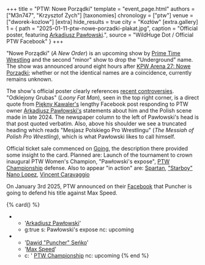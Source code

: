 +++
title = "PTW: Nowe Porządki"
template = "event_page.html"
authors = ["M3n747", "Krzysztof Zych"]
[taxonomies]
chronology = ["ptw"]
venue = ["dworek-kozlow"]
[extra]
hide_results = true
city = "Kozłów"
[extra.gallery]
1 = { path = "2025-01-11-ptw-nowe-porzadki-plakat.jpg", caption = "Official poster, featuring [Arkadiusz Pawłowski](@/w/pan-pawlowski.md).", source = "WildHuge Dot / Official PTW Facebook" }
+++

"Nowe Porządki" (_A New Order_) is an upcoming show by [Prime Time Wrestling](@/o/ptw.md) and the second "minor" show to drop the "Underground" name. The show was announced around eight hours after [KPW Arena 27: Nowe Porządki](@/e/kpw/2025-01-24-kpw-arena-27.md); whether or not the identical names are a coincidence, currently remains unknown.

The show's official poster clearly references [recent controversies](@/o/ptw.md#polish-wrestling-scene). "Odklejony Grubas" (_Loony Fat Man_), seen in the top right corner, is a direct quote from [Piękny Kawaler's](@/w/piekny-kawaler.md) lengthy Facebook post responding to PTW owner [Arkadiusz Pawłowski's](@/w/pan-pawlowski.md) statements about him and the Polish scene made in late 2024.
The newspaper column to the left of Pawłowski's head is that post quoted verbatim. Also, above his shoulder we see a truncated heading which reads "Mesjasz Polskiego Pro Wrestlingu" (_The Messiah of Polish Pro Wrestling_), which is what Pawłowski likes to call himself.

Official ticket sale commenced on [Going](https://goingapp.pl/wydarzenie/gala-pro-wrestlingu-ptw-nowe-porzadki?fbclid=IwZXh0bgNhZW0CMTAAAR3SM3eX2vNEiyvp7N21I4ZVdvgmpi4eJBTCWtWPvEnGdpGPQeXcv6t3AcM_aem_v7NqPSjvTuGjPMS78NXTzw), the description there provided some insight to the card. Planned are: Launch of the tournament to crown inaugural PTW Women's Champion, "Pawłowski's expose", [PTW Championship](@/c/ptw-championship.md) defense. Also to appear "in action" are:  [Spartan](@/w/spartan.md), ["Starboy" Nano Lopez](@/w/nano-lopez.md), [Vincent Caravaggio](@/w/vincent-caravaggio.md)

On January 3rd 2025, PTW announced on their [Facebook](https://www.facebook.com/PrimeTimeWrestlingPL/posts/pfbid02T2fMPjNH9X8iiJ4WMjxaSAQKw6WH6AYBw8Cn6NfxaGqiPbPppdRgqDqF7NktsqFml?__cft__[0]=AZUWFsiE7m1B76WH4zcdw2rQjoiJ7ldaXNzfIR0yDSWDFHxyAnQpocrv7hGbt1a9s33jZq6vg9uX4XnSUM1Xvb5m2jRdnCKjBM41XrnPn0OaWyFu8Z1IsaczDH-HY1IBu3tmZSE9UIPK8dOCFtcM8sP3iv_BMV5D25jT51NAjo2E2CrGMK9QQxcXi6ZuODMY3e4&__tn__=%2CO%2CP-R) that Puncher is going to defend his title against Max Speed.

{% card() %}
- - '[Arkadiusz Pawłowski](@/w/pan-pawlowski.md)'
  - g:true
  s: Pawłowski's expose
  nc: upcoming
- - '[Dawid "Puncher" Seńko](@/w/puncher.md)'
  - '[Max Speed](@/w/max-speed.md)'
  - c: ' [PTW Championship](@/c/ptw-championship.md)
  nc: upcoming
{% end %}
